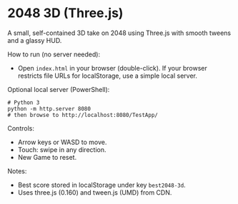 # 2048 3D (Three.js)

A small, self-contained 3D take on 2048 using Three.js with smooth tweens and a glassy HUD.

How to run (no server needed):
- Open `index.html` in your browser (double-click). If your browser restricts file URLs for localStorage, use a simple local server.

Optional local server (PowerShell):
```
# Python 3
python -m http.server 8080
# then browse to http://localhost:8080/TestApp/
```

Controls:
- Arrow keys or WASD to move.
- Touch: swipe in any direction.
- New Game to reset.

Notes:
- Best score stored in localStorage under key `best2048-3d`.
- Uses three.js (0.160) and tween.js (UMD) from CDN.

